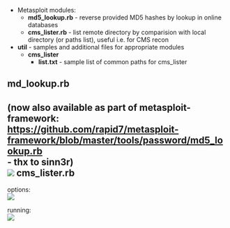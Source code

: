 + Metasploit modules:<br/>
  + <b>md5_lookup.rb</b> - reverse provided MD5 hashes by lookup in online databases
  + <b>cms_lister.rb</b> - list remote directory by comparision with local directory (or paths list), useful i.e. for CMS recon<br/>
+ <b>util</b> - samples and additional files for appropriate modules
  + <b>cms_lister</b> 
    + <b>list.txt</b>  - sample list of common paths for cms_lister

md_lookup.rb
-
(now also available as part of metasploit-framework: <br/>
https://github.com/rapid7/metasploit-framework/blob/master/tools/password/md5_lookup.rb
<br/>- thx to sinn3r)<br/>
![](https://pbs.twimg.com/media/B4xl9HQIUAAfwr0.png)
cms_lister.rb
-
options:<br/>
![](http://hasherezade.net/misc/pics/cms_lister_1.png)

running:<br/>
![](http://hasherezade.net/misc/pics/cms_lister_2.png)
